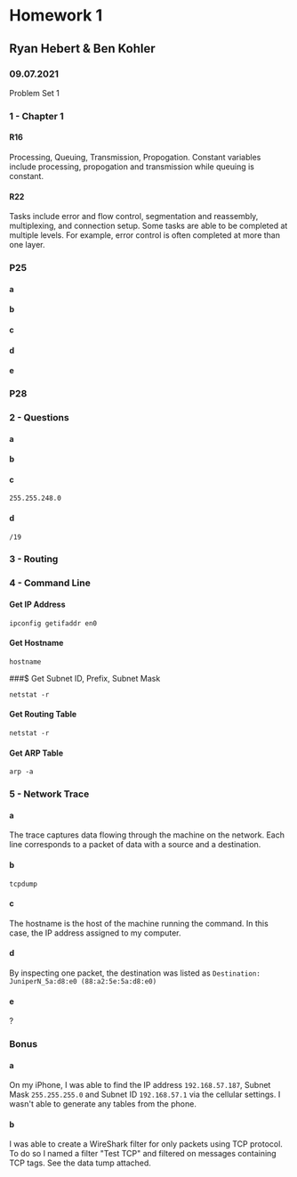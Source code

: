 # Homework 1
## Ryan Hebert & Ben Kohler
### 09.07.2021
Problem Set 1

### 1 - Chapter 1
#### R16 
Processing, Queuing, Transmission, Propogation. Constant variables include processing, propogation and transmission while queuing is constant. 
#### R22 
Tasks include error and flow control, segmentation and reassembly, multiplexing, and connection setup. Some tasks are able to be completed at multiple levels. For example, error control is often completed at more than one layer. 
### P25
#### a 

#### b 

#### c


#### d

#### e 

### P28 


### 2 - Questions
#### a 


#### b 


#### c 
`255.255.248.0`

#### d 
`/19`

### 3 - Routing

### 4 - Command Line 
#### Get IP Address
``` 
ipconfig getifaddr en0
```
#### Get Hostname
```
hostname
````
###$ Get Subnet ID, Prefix, Subnet Mask
```
netstat -r 
```
#### Get Routing Table
```
netstat -r 
```
#### Get ARP Table
```
arp -a 
```

### 5 - Network Trace
#### a
The trace captures data flowing through the machine on the network. Each line corresponds to a packet of data with a source and a destination. 
#### b 
```
tcpdump
```
#### c 
The hostname is the host of the machine running the command. In this case, the IP address assigned to my computer. 
#### d 
By inspecting one packet, the destination was listed as `Destination: JuniperN_5a:d8:e0 (88:a2:5e:5a:d8:e0)`
#### e
? 

### Bonus
#### a 
On my iPhone, I was able to find the IP address `192.168.57.187`, Subnet Mask `255.255.255.0` and Subnet ID `192.168.57.1` via the cellular settings. I wasn't able to generate any tables from the phone. 
#### b
I was able to create a WireShark filter for only packets using TCP protocol. To do so I named a filter "Test TCP" and filtered on messages containing TCP tags. See the data tump attached. 
